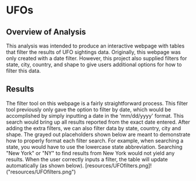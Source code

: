 # UFOs

## Overview of Analysis
This analysis was intended to produce an interactive webpage with tables that filter the results of UFO sightings data. Originally, this webpage was only created with a date filter. However, this project also supplied filters for state, city, country, and shape to give users additional options for how to filter this data.  

## Results
The filter tool on this webpage is a fairly straightforward process. This filter tool previously only gave the option to filter by date, which would be accomplished by simply inputting a date in the 'mm/dd/yyyy' format. This search would bring up all results reported from the exact date entered. After adding the extra filters, we can also filter data by state, country, city and shape. The grayed out placeholders shown below are meant to demonstrate how to properly format each filter search. For example, when searching a state, you would have to use the lowercase state abbreviation. Searching "New York" or "NY" to find results from New York would not yield any results. When the user correctly inputs a filter, the table will update automatically (as shown below). 
[resources/UFOfilters.png]!("resources/UFOfilters.png")
